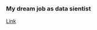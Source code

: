 ### My dream job as data sientist 

[Link](https://de.indeed.com/jobs?q=Data%20Scientist&l=Hamburg&from=searchOnHP&vjk=866ea7684ef984be&advn=1214570880615636)
